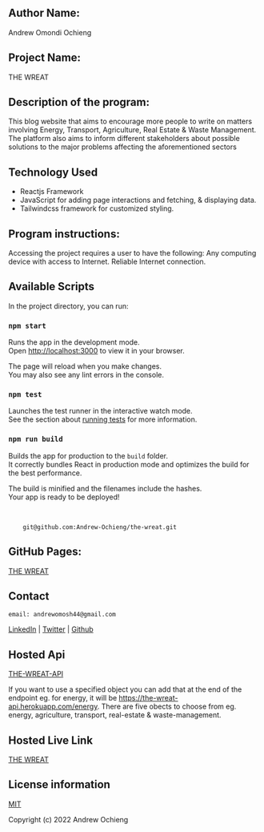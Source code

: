 ## Author Name:
Andrew Omondi Ochieng


## Project Name:
THE WREAT 


## Description of the program:
This blog website that aims to encourage more people to write on matters involving Energy, Transport, Agriculture, Real Estate & Waste Management. The platform also aims to inform different stakeholders about possible solutions to the major problems affecting the aforementioned sectors



## Technology Used
* Reactjs Framework  
* JavaScript for adding page interactions and fetching, & displaying data. 
* Tailwindcss framework for customized styling.


## Program instructions:
Accessing the project requires a user to have the following: Any computing device with access to Internet. Reliable Internet connection.


## Available Scripts

In the project directory, you can run:

### `npm start`

Runs the app in the development mode.\
Open [http://localhost:3000](http://localhost:3000) to view it in your browser.

The page will reload when you make changes.\
You may also see any lint errors in the console.

### `npm test`

Launches the test runner in the interactive watch mode.\
See the section about [running tests](https://facebook.github.io/create-react-app/docs/running-tests) for more information.

### `npm run build`

Builds the app for production to the `build` folder.\
It correctly bundles React in production mode and optimizes the build for the best performance.

The build is minified and the filenames include the hashes.\
Your app is ready to be deployed! 

<br>

```
    git@github.com:Andrew-Ochieng/the-wreat.git
```


## GitHub Pages:
[THE WREAT](https://github.com/Andrew-Ochieng/the-wreat)


## Contact

    email: andrewomosh44@gmail.com

[LinkedIn](https://www.linkedin.com/in/andrew-ochieng-00b076180/) | 
[Twitter](https://twitter.com/drew_omosh) | 
[Github](https://github.com/Andrew-Ochieng)

## Hosted Api
[THE-WREAT-API](https://the-wreat-api.herokuapp.com/)

If you want to use a specified object you can add that at the end of the endpoint eg. for energy, it will be https://the-wreat-api.herokuapp.com/energy. There are five obects to choose from eg. energy, agriculture, transport, real-estate & waste-management.

## Hosted Live Link

[THE WREAT](https://thewreat.netlify.app/)



## License information

[MIT](LICENCE)

Copyright (c) 2022 Andrew Ochieng

